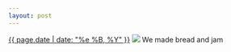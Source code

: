 ```yaml
---
layout: post
---
```


<p>
  <time><a href="/26">{{ page.date | date: "%e %B, %Y" }}</a></time>
  <a href="/26"><img src="{{ site.assets_url }}/26.jpg"/></a>
  <span>We made bread and jam</span>
</p>
